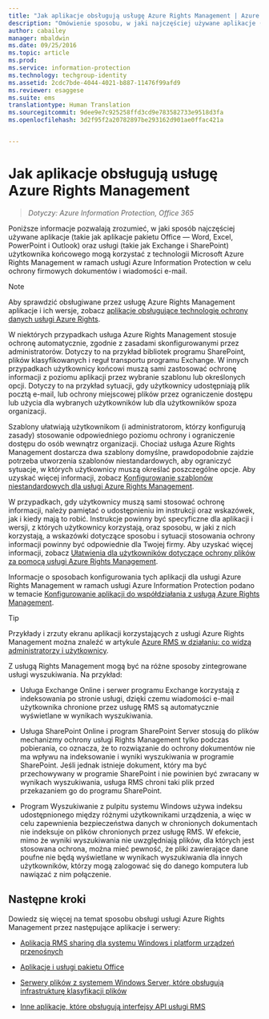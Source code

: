 ```yaml
---
title: "Jak aplikacje obsługują usługę Azure Rights Management | Azure Information Protection"
description: "Omówienie sposobu, w jaki najczęściej używane aplikacje (takie jak aplikacje pakietu Office — Word, Excel, PowerPoint i Outlook) oraz usługi (takie jak Exchange i SharePoint) użytkownika końcowego mogą korzystać z usługi Azure Rights Management w ramach usługi Azure Information Protection w celu ochrony firmowych dokumentów i wiadomości e-mail."
author: cabailey
manager: mbaldwin
ms.date: 09/25/2016
ms.topic: article
ms.prod: 
ms.service: information-protection
ms.technology: techgroup-identity
ms.assetid: 2cdc7bde-4044-4021-b887-11476f99afd9
ms.reviewer: esaggese
ms.suite: ems
translationtype: Human Translation
ms.sourcegitcommit: 9dee9e7c925258ffd3cd9e783582733e9518d3fa
ms.openlocfilehash: 3d2f95f2a20782897be293162d901ae0ffac421a


---
```


# Jak aplikacje obsługują usługę Azure Rights Management

>*Dotyczy: Azure Information Protection, Office 365*

Poniższe informacje pozwalają zrozumieć, w jaki sposób najczęściej używane aplikacje (takie jak aplikacje pakietu Office — Word, Excel, PowerPoint i Outlook) oraz usługi (takie jak Exchange i SharePoint) użytkownika końcowego mogą korzystać z technologii Microsoft Azure Rights Management w ramach usługi Azure Information Protection w celu ochrony firmowych dokumentów i wiadomości e-mail. 
> [!NOTE]
> Aby sprawdzić obsługiwane przez usługę Azure Rights Management aplikacje i ich wersje, zobacz [aplikacje obsługujące technologię ochrony danych usługi Azure Rights](../get-started/requirements-applications.md).

W niektórych przypadkach usługa Azure Rights Management stosuje ochronę automatycznie, zgodnie z zasadami skonfigurowanymi przez administratorów. Dotyczy to na przykład bibliotek programu SharePoint, plików klasyfikowanych i reguł transportu programu Exchange. W innych przypadkach użytkownicy końcowi muszą sami zastosować ochronę informacji z poziomu aplikacji przez wybranie szablonu lub określonych opcji. Dotyczy to na przykład sytuacji, gdy użytkownicy udostępniają plik pocztą e-mail, lub ochrony miejscowej plików przez ograniczenie dostępu lub użycia dla wybranych użytkowników lub dla użytkowników spoza organizacji.

Szablony ułatwiają użytkownikom (i administratorom, którzy konfigurują zasady) stosowanie odpowiedniego poziomu ochrony i ograniczenie dostępu do osób wewnątrz organizacji. Chociaż usługa Azure Rights Management dostarcza dwa szablony domyślne, prawdopodobnie zajdzie potrzeba utworzenia szablonów niestandardowych, aby ograniczyć sytuacje, w których użytkownicy muszą określać poszczególne opcje. Aby uzyskać więcej informacji, zobacz [Konfigurowanie szablonów niestandardowych dla usługi Azure Rights Management](../deploy-use/configure-custom-templates.md).

W przypadkach, gdy użytkownicy muszą sami stosować ochronę informacji, należy pamiętać o udostępnieniu im instrukcji oraz wskazówek, jak i kiedy mają to robić. Instrukcje powinny być specyficzne dla aplikacji i wersji, z których użytkownicy korzystają, oraz sposobu, w jaki z nich korzystają, a wskazówki dotyczące sposobu i sytuacji stosowania ochrony informacji powinny być odpowiednie dla Twojej firmy. Aby uzyskać więcej informacji, zobacz [Ułatwienia dla użytkowników dotyczące ochrony plików za pomocą usługi Azure Rights Management](../deploy-use/help-users.md).

Informacje o sposobach konfigurowania tych aplikacji dla usługi Azure Rights Management w ramach usługi Azure Information Protection podano w temacie [Konfigurowanie aplikacji do współdziałania z usługą Azure Rights Management](../deploy-use/configure-applications.md).

> [!TIP]
> Przykłady i zrzuty ekranu aplikacji korzystających z usługi Azure Rights Management można znaleźć w artykule [Azure RMS w działaniu: co widzą administratorzy i użytkownicy](what-admins-users-see.md).

Z usługą Rights Management mogą być na różne sposoby zintegrowane usługi wyszukiwania. Na przykład: 

- Usługa Exchange Online i serwer programu Exchange korzystają z indeksowania po stronie usługi, dzięki czemu wiadomości e-mail użytkownika chronione przez usługę RMS są automatycznie wyświetlane w wynikach wyszukiwania. 

- Usługa SharePoint Online i program SharePoint Server stosują do plików mechanizmy ochrony usługi Rights Management tylko podczas pobierania, co oznacza, że to rozwiązanie do ochrony dokumentów nie ma wpływu na indeksowanie i wyniki wyszukiwania w programie SharePoint. Jeśli jednak istnieje dokument, który ma być przechowywany w programie SharePoint i nie powinien być zwracany w wynikach wyszukiwania, usługa RMS chroni taki plik przed przekazaniem go do programu SharePoint.

- Program Wyszukiwanie z pulpitu systemu Windows używa indeksu udostępnionego między różnymi użytkownikami urządzenia, a więc w celu zapewnienia bezpieczeństwa danych w chronionych dokumentach nie indeksuje on plików chronionych przez usługę RMS. W efekcie, mimo że wyniki wyszukiwania nie uwzględniają plików, dla których jest stosowana ochrona, można mieć pewność, że pliki zawierające dane poufne nie będą wyświetlane w wynikach wyszukiwania dla innych użytkowników, którzy mogą zalogować się do danego komputera lub nawiązać z nim połączenie. 



## Następne kroki

Dowiedz się więcej na temat sposobu obsługi usługi Azure Rights Management przez następujące aplikacje i serwery:

-   [Aplikacja RMS sharing dla systemu Windows i platform urządzeń przenośnych](sharing-app-support.md)

-   [Aplikacje i usługi pakietu Office](office-apps-services-support.md)

-   [Serwery plików z systemem Windows Server, które obsługują infrastrukturę klasyfikacji plików](file-server-support.md)

-   [Inne aplikacje, które obsługują interfejsy API usługi RMS](api-support.md)




<!--HONumber=Sep16_HO5-->


